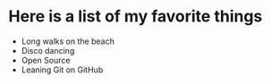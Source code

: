 # Here is a list of my favorite things
- Long walks on the beach
- Disco dancing
- Open Source
- Leaning Git on GitHub
